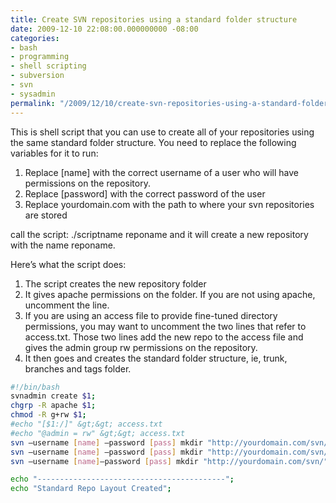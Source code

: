 ```yaml
---
title: Create SVN repositories using a standard folder structure
date: 2009-12-10 22:08:00.000000000 -08:00
categories:
- bash
- programming
- shell scripting
- subversion
- svn
- sysadmin
permalink: "/2009/12/10/create-svn-repositories-using-a-standard-folder-structure/"
---
```


This is shell script that you can use to create all of your repositories
using the same standard folder structure. You need to replace the
following variables for it to run:

1.  Replace \[name\] with the correct username of a user who will have
    permissions on the repository.
2.  Replace \[password\] with the correct password of the user
3.  Replace yourdomain.com with the path to where your svn repositories
    are stored

call the script: ./scriptname reponame and it will create a new
repository with the name reponame.

Here’s what the script does:

1.  The script creates the new repository folder
2.  It gives apache permissions on the folder. If you are not using
    apache, uncomment the line.
3.  If you are using an access file to provide fine-tuned directory
    permissions, you may want to uncomment the two lines that refer to
    access.txt. Those two lines add the new repo to the access file and
    gives the admin group rw permissions on the repository.
4.  It then goes and creates the standard folder structure, ie, trunk, branches and tags folder.

~~~bash
#!/bin/bash
svnadmin create $1;
chgrp -R apache $1;
chmod -R g+rw $1;
#echo "[$1:/]" &gt;&gt; access.txt
#echo "@admin = rw" &gt;&gt; access.txt
svn –username [name] –password [pass] mkdir "http://yourdomain.com/svn/"$1"/trunk" -m "ADD: /trunk";
svn –username [name] –password [pass] mkdir "http://yourdomain.com/svn/"$1"/branches" -m "ADD: /branches";
svn –username [name]—password [pass] mkdir "http://yourdomain.com/svn/"$1"/tags" -m "ADD: /tags";

echo "------------------------------------------";
echo "Standard Repo Layout Created";
~~~
